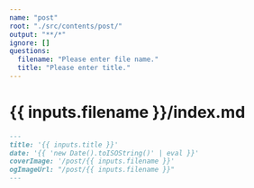 ```yaml
---
name: "post"
root: "./src/contents/post/"
output: "**/*"
ignore: []
questions:
  filename: "Please enter file name."
  title: "Please enter title."
---
```


# {{ inputs.filename }}/index.md

```markdown
---
title: '{{ inputs.title }}'
date: '{{ 'new Date().toISOString()' | eval }}'
coverImage: '/post/{{ inputs.filename }}'
ogImageUrl: "/post/{{ inputs.filename }}"
---
```
